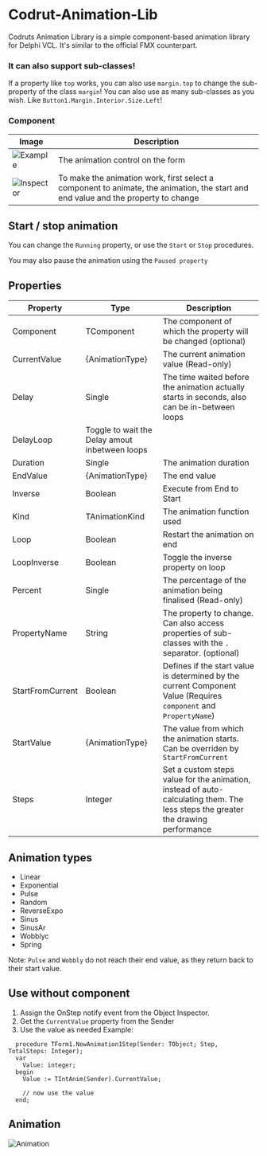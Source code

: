 # Codrut-Animation-Lib
Codruts Animation Library is a simple component-based animation library for Delphi VCL. It's similar to the official FMX counterpart.

### It can also support sub-classes!
If a property like `top` works, you can also use `margin.top` to change the sub-property of the class `margin`!
You can also use as many sub-classes as you wish. Like `Button1.Margin.Interior.Size.Left`!

### Component
| Image  | Description |
| ------------- | ------------- |
| ![Example](https://github.com/Codrax/Codrut-Animation-Lib/assets/68193064/c8ee78ec-75bc-4ae8-9f0b-48a0e0a6bbef)  | The animation control on the form  |
| ![Inspector](https://github.com/Codrax/Codrut-Animation-Lib/assets/68193064/1170d366-0a45-46d5-8c34-cd01b52cf747)  | To make the animation work, first select a component to animate, the animation, the start and end value and the property to change  |


## Start / stop animation
You can change the `Running` property, or use the `Start` or `Stop` procedures.

You may also pause the animation using the `Paused property`

## Properties
| Property  | Type | Description |
| ------------- | ------------- | ------------- |
| Component | TComponent | The component of which the property will be changed (optional) |
| CurrentValue | {AnimationType} | The current animation value (Read-only) |
| Delay | Single | The time waited before the animation actually starts in seconds, also can be in-between loops |
| DelayLoop | Toggle to wait the Delay amout inbetween loops |
| Duration | Single | The animation duration |
| EndValue | {AnimationType} | The end value |
| Inverse | Boolean | Execute from End to Start |
| Kind | TAnimationKind | The animation function used |
| Loop | Boolean | Restart the animation on end |
| LoopInverse | Boolean | Toggle the inverse property on loop |
| Percent | Single | The percentage of the animation being finalised (Read-only) |
| PropertyName | String | The property to change. Can also access properties of sub-classes with the `.` separator. (optional) |
| StartFromCurrent | Boolean | Defines if the start value is determined by the current Component Value (Requires `component` and `PropertyName`) |
| StartValue | {AnimationType} | The value from which the animation starts. Can be overriden by `StartFromCurrent` |
| Steps | Integer | Set a custom steps value for the animation, instead of auto-calculating them. The less steps the greater the drawing performance |

## Animation types
- Linear
- Exponential
- Pulse
- Random
- ReverseExpo
- Sinus
- SinusAr
- Wobblyc
- Spring

Note: `Pulse` and `Wobbly` do not reach their end value, as they return back to their start value.

## Use without component
1) Assign the OnStep notify event from the Object Inspector.
2) Get the `CurrentValue` property from the Sender
3) Use the value as needed
Example:
```
  procedure TForm1.NewAnimation1Step(Sender: TObject; Step, TotalSteps: Integer);
  var
    Value: integer;
  begin
    Value := TIntAnim(Sender).CurrentValue;
  
    // now use the value
  end;
```

## Animation
![Animation](https://github.com/Codrax/Codrut-Animation-Lib/assets/68193064/5493e918-ca90-433c-b06d-6845fbc18f2b)
